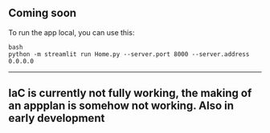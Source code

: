 ## Coming soon

To run the app local, you can use this:
```
bash
python -m streamlit run Home.py --server.port 8000 --server.address 0.0.0.0
```


---
IaC is currently not fully working, the making of an appplan is somehow not working.
Also in early development
---
